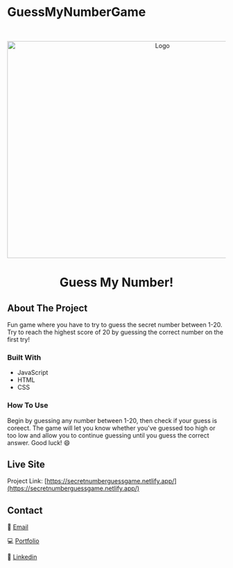 # GuessMyNumberGame

<!-- PROJECT LOGO -->
<br />
<p align="center">
    <img src="https://jamesbaptiste.github.io/Portfolio-site%20copy/images/guessGame.gif" alt="Logo" width="700" height="500">
  </a>
<h1 align="center">Guess My Number!</h1>

<!-- TABLE OF CONTENTS 
<details open="open">
  <summary>Table of Contents</summary>
  <ol>
    <li>
      <a href="#about-the-project">About The Project</a>
      <ul>
        <li><a href="#built-with">Built With</a></li>
      </ul>
    </li>
    <li><a href="#usage">Usage</a></li>
    <li><a href="#roadmap">Roadmap</a></li>
    <li><a href="#contributing">Contributing</a></li>
    <li><a href="#license">License</a></li>
    <li><a href="#contact">Contact</a></li>
    <li><a href="#acknowledgements">Acknowledgements</a></li>
  </ol>
</details>
-->

<!-- ABOUT THE PROJECT -->
## About The Project
Fun game where you have to try to guess the secret number between 1-20. Try to reach the highest score of 20 by guessing the correct number on the first try!


### Built With

* JavaScript
* HTML
* CSS

### How To Use

Begin by guessing any number between 1-20, then check if your guess is coreect. The game will let you know whether you've guessed too high or too low and allow you to continue guessing until you guess the correct answer. Good luck! :smile:

<!-- LIVE SITE -->
## Live Site

Project Link: [https://secretnumberguessgame.netlify.app/](https://secretnumberguessgame.netlify.app/)


<!-- CONTACT -->
## Contact

:email: [Email](Jamesbaptiste@yahoo.com)

:computer: [Portfolio](https://jamesbaptiste.github.io/)

:link: [Linkedin](https://linkedin.com/in/james-baptiste-7005097b)



<!-- extras
* [GitHub Emoji Cheat Sheet](https://www.webpagefx.com/tools/emoji-cheat-sheet)
* [Img Shields](https://shields.io)
* [Choose an Open Source License](https://choosealicense.com)
* [GitHub Pages](https://pages.github.com)
* [Animate.css](https://daneden.github.io/animate.css)
* [Loaders.css](https://connoratherton.com/loaders)
* [Slick Carousel](https://kenwheeler.github.io/slick)
* [Smooth Scroll](https://github.com/cferdinandi/smooth-scroll)
* [Sticky Kit](http://leafo.net/sticky-kit)
* [JVectorMap](http://jvectormap.com)
* [Font Awesome](https://fontawesome.com)
-->


